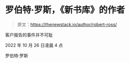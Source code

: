 # 罗伯特·罗斯，《新书库》的作者

> 原文：<https://thenewstack.io/author/robert-ross/>

客户报告的事件并不可耻

2022 年 10 月 26 日凌晨 4 点

罗伯特·罗斯